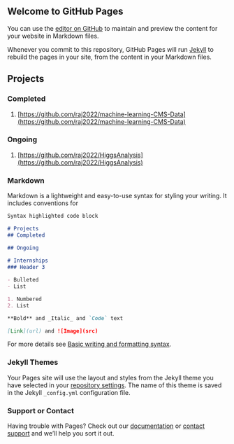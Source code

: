 ## Welcome to GitHub Pages

You can use the [editor on GitHub](https://github.com/raj2022/sraj.github.io/edit/gh-pages/index.md) to maintain and preview the content for your website in Markdown files.

Whenever you commit to this repository, GitHub Pages will run [Jekyll](https://jekyllrb.com/) to rebuild the pages in your site, from the content in your Markdown files.

## Projects
### Completed
1. [https://github.com/raj2022/machine-learning-CMS-Data](https://github.com/raj2022/machine-learning-CMS-Data)

### Ongoing
  1. [https://github.com/raj2022/HiggsAnalysis](https://github.com/raj2022/HiggsAnalysis)


### Markdown

Markdown is a lightweight and easy-to-use syntax for styling your writing. It includes conventions for

```markdown
Syntax highlighted code block

# Projects
## Completed

## Ongoing
   
# Internships
### Header 3

- Bulleted
- List

1. Numbered
2. List

**Bold** and _Italic_ and `Code` text

[Link](url) and ![Image](src)
```

For more details see [Basic writing and formatting syntax](https://docs.github.com/en/github/writing-on-github/getting-started-with-writing-and-formatting-on-github/basic-writing-and-formatting-syntax).

### Jekyll Themes

Your Pages site will use the layout and styles from the Jekyll theme you have selected in your [repository settings](https://github.com/raj2022/sraj.github.io/settings/pages). The name of this theme is saved in the Jekyll `_config.yml` configuration file.

### Support or Contact

Having trouble with Pages? Check out our [documentation](https://docs.github.com/categories/github-pages-basics/) or [contact support](https://support.github.com/contact) and we’ll help you sort it out.
